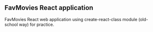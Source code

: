 

## FavMovies React application

FavMovies React web application using create-react-class module (old-school way) for practice.
